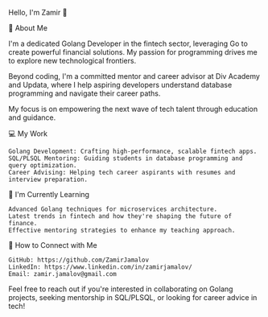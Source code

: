 <!--### Hi there 👋 -->

<!--
**ZamirJamalov/zamirjamalov** is a ✨ _special_ ✨ repository because its `README.md` (this file) appears on your GitHub profile.

Here are some ideas to get you started:

- 🔭 I’m currently working on ...
- 🌱 I’m currently learning ...
- 👯 I’m looking to collaborate on ...
- 🤔 I’m looking for help with ...
- 💬 Ask me about ...
- 📫 How to reach me: ...
- 😄 Pronouns: ...
- ⚡ Fun fact: ...
-->



Hello, I'm Zamir 👋

🌟 About Me

I'm a dedicated Golang Developer in the fintech sector, leveraging Go to create powerful financial solutions. My passion for programming drives me to explore new technological frontiers.

Beyond coding, I'm a committed mentor and career advisor at Div Academy and Updata, where I help aspiring developers understand database programming and navigate their career paths.

My focus is on empowering the next wave of tech talent through education and guidance.

💻 My Work

    Golang Development: Crafting high-performance, scalable fintech apps.
    SQL/PLSQL Mentoring: Guiding students in database programming and query optimization.
    Career Advising: Helping tech career aspirants with resumes and interview preparation.

🌱 I'm Currently Learning

    Advanced Golang techniques for microservices architecture.
    Latest trends in fintech and how they're shaping the future of finance.
    Effective mentoring strategies to enhance my teaching approach.

🤝 How to Connect with Me

    GitHub: https://github.com/ZamirJamalov
    LinkedIn: https://www.linkedin.com/in/zamirjamalov/
    Email: zamir.jamalov@gmail.com

Feel free to reach out if you're interested in collaborating on Golang projects, seeking mentorship in SQL/PLSQL, or looking for career advice in tech!
